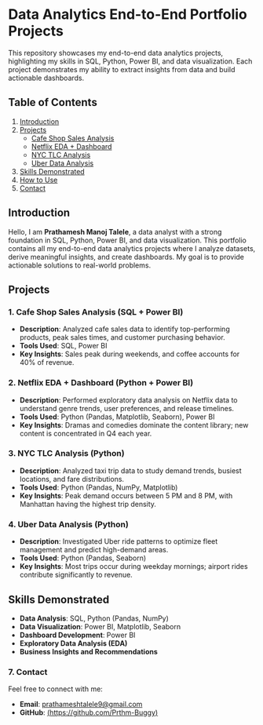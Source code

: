 # Data Analytics End-to-End Portfolio Projects

This repository showcases my end-to-end data analytics projects, highlighting my skills in SQL, Python, Power BI, and data visualization. Each project demonstrates my ability to extract insights from data and build actionable dashboards.

## Table of Contents
1. [Introduction](#introduction)
2. [Projects](#projects)
   - [Cafe Shop Sales Analysis](#cafe-shop-sales-analysis)
   - [Netflix EDA + Dashboard](#netflix-eda--dashboard)
   - [NYC TLC Analysis](#nyc-tlc-analysis)
   - [Uber Data Analysis](#uber-data-analysis)
3. [Skills Demonstrated](#skills-demonstrated)
4. [How to Use](#how-to-use)
5. [Contact](#contact)

## Introduction

Hello, I am **Prathamesh Manoj Talele**, a data analyst with a strong foundation in SQL, Python, Power BI, and data visualization. This portfolio contains all my end-to-end data analytics projects where I analyze datasets, derive meaningful insights, and create dashboards. My goal is to provide actionable solutions to real-world problems.

## Projects

### 1. Cafe Shop Sales Analysis (SQL + Power BI)
- **Description**: Analyzed cafe sales data to identify top-performing products, peak sales times, and customer purchasing behavior.
- **Tools Used**: SQL, Power BI
- **Key Insights**: Sales peak during weekends, and coffee accounts for 40% of revenue.

### 2. Netflix EDA + Dashboard (Python + Power BI)
- **Description**: Performed exploratory data analysis on Netflix data to understand genre trends, user preferences, and release timelines.
- **Tools Used**: Python (Pandas, Matplotlib, Seaborn), Power BI
- **Key Insights**: Dramas and comedies dominate the content library; new content is concentrated in Q4 each year.

### 3. NYC TLC Analysis (Python)
- **Description**: Analyzed taxi trip data to study demand trends, busiest locations, and fare distributions.
- **Tools Used**: Python (Pandas, NumPy, Matplotlib)
- **Key Insights**: Peak demand occurs between 5 PM and 8 PM, with Manhattan having the highest trip density.

### 4. Uber Data Analysis (Python)
- **Description**: Investigated Uber ride patterns to optimize fleet management and predict high-demand areas.
- **Tools Used**: Python (Pandas, Seaborn)
- **Key Insights**: Most trips occur during weekday mornings; airport rides contribute significantly to revenue.

## Skills Demonstrated

- **Data Analysis**: SQL, Python (Pandas, NumPy)
- **Data Visualization**: Power BI, Matplotlib, Seaborn
- **Dashboard Development**: Power BI
- **Exploratory Data Analysis (EDA)**
- **Business Insights and Recommendations**


### **7. Contact**
Feel free to connect with me:

- **Email**: [prathameshtalele9@gmail.com](Gmail)
- **GitHub**: [(https://github.com/Prthm-Buggy)](GitHub)

